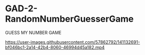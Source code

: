 # GAD-2-RandomNumberGuesserGame
GUESS MY NUMBER GAME

https://user-images.githubusercontent.com/57862792/141132691-bf046bc1-2a14-42b4-8060-46994d45a182.mp4

